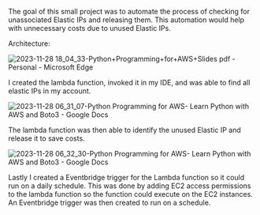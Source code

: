 The goal of this small project was to automate the process of checking for unassociated Elastic IPs and releasing them. This automation would help with unnecessary costs due to unused Elastic IPs. 

Architecture:

![2023-11-28 18_04_33-Python+Programming+for+AWS+Slides pdf - Personal - Microsoft​ Edge](https://github.com/jklemens90/Python/assets/95970840/5fdde945-2a65-47bd-9801-47731355a624)



I created the lambda function, invoked it in my IDE, and was able to find all elastic IPs in my account.


![2023-11-28 06_31_07-Python Programming for AWS- Learn Python with AWS and Boto3 - Google Docs](https://github.com/jklemens90/Python/assets/95970840/2f0bdb5a-15e5-449a-a0a6-0245d2b5c961)

The lambda function was then able to identify the unused Elastic IP and release it to save costs.


![2023-11-28 06_32_30-Python Programming for AWS- Learn Python with AWS and Boto3 - Google Docs](https://github.com/jklemens90/Python/assets/95970840/24804404-3f04-494d-aae6-e4f843492f28)

Lastly I created a Eventbridge trigger for the Lambda function so it could run on a daily schedule. This was done by adding EC2 access permissions to the lambda function so the function could execute on the EC2 instances. An Eventbridge trigger was then created to run on a schedule. 
